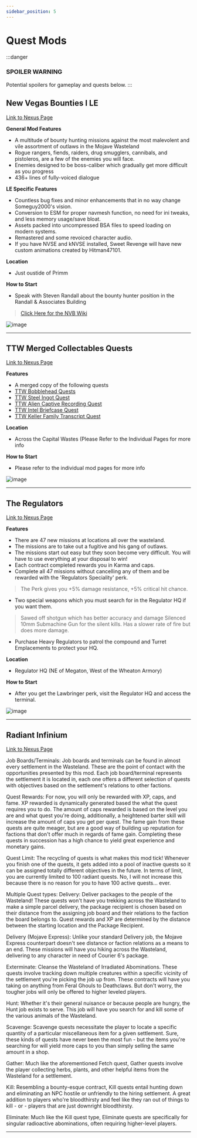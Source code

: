 ```yaml
---
sidebar_position: 5
---
```


# Quest Mods
:::danger
### SPOILER WARNING
Potential spoilers for gameplay and quests below.
:::

## **New Vegas Bounties I LE**

[Link to Nexus Page](https://www.nexusmods.com/newvegas/mods/77108)

**General Mod Features**
- A multitude of bounty hunting missions against the most malevolent and vile assortment of outlaws in the Mojave Wasteland
- Rogue rangers, fiends, raiders, drug smugglers, cannibals, and pistoleros, are a few of the enemies you will face. 
- Enemies designed to be boss-caliber which gradually get more difficult as you progress
- 436+ lines of fully-voiced dialogue

**LE Specific Features**
- Countless bug fixes and minor enhancements that in no way change Someguy2000's vision.
- Conversion to ESM for proper navmesh function, no need for ini tweaks, and less memory usage/save bloat.
- Assets packed into uncompressed BSA files to speed loading on modern systems.
- Remastered and some revoiced character audio.
- If you have NVSE and kNVSE installed, Sweet Revenge will have new custom animations created by Hitman47101.

**Location**
- Just oustide of Primm

**How to Start**
- Speak with Steven Randall about the bounty hunter position in the Randall & Associates Building

> [Click Here for the NVB Wiki](https://someguy2000.fandom.com/wiki/New_Vegas_Bounties_(quest))

![image](https://user-images.githubusercontent.com/112358568/210499960-43787519-b240-49a8-b2c1-abbbd799012f.png)
***
## **TTW Merged Collectables Quests**

[Link to Nexus Page](https://www.nexusmods.com/newvegas/mods/75829)

**Features**
- A merged copy of the following quests 
- [TTW Bobblehead Quests](https://www.nexusmods.com/newvegas/mods/75717)
- [TTW Steel Ingot Quest](https://www.nexusmods.com/newvegas/mods/75774)
- [TTW Alien Captive Recording Quest](https://www.nexusmods.com/newvegas/mods/75776)
- [TTW Intel Briefcase Quest](https://www.nexusmods.com/newvegas/mods/75777)
- [TTW Keller Family Transcript Quest](https://www.nexusmods.com/newvegas/mods/75790)

**Location**
- Across the Capital Wastes (Please Refer to the Individual Pages for more info

**How to Start**
- Please refer to the individual mod pages for more info

![image](https://user-images.githubusercontent.com/112358568/210500592-f55801a7-570f-4308-8da9-5642803a9d83.png)
***
## **The Regulators**

[Link to Nexus Page](https://www.nexusmods.com/newvegas/mods/66266)

**Features**
- There are 47 new missions at locations all over the wasteland.
- The missions are to take out a fugitive and his gang of outlaws.
- The missions start out easy but they soon become very difficult. You will have to use everything at your disposal to win!
- Each contract completed rewards you in Karma and caps.
- Complete all 47 missions without cancelling any of them and be rewarded with the 'Regulators Speciality' perk.
> The Perk gives you +5% damage resistance, +5% critical hit chance.
- Two special weapons which you must search for in the Regulator HQ if you want them.
> Sawed off shotgun which has better accuracy and damage
> Silenced 10mm Submachine Gun for the silent kills. Has a slower rate of fire but does more damage.
- Purchase Heavy Regulators to patrol the compound and Turret Emplacements to protect your HQ.

**Location**
- Regulator HQ (NE of Megaton, West of the Wheaton Armory)

**How to Start**
- After you get the Lawbringer perk, visit the Regulator HQ and access the terminal.

![image](https://user-images.githubusercontent.com/112358568/210501385-8c0f9b18-e6ec-4e23-82b8-7e205666c041.png)

***

## **Radiant Infinium**
[Link to Nexus Page](https://www.nexusmods.com/newvegas/mods/83610)

Job Boards/Terminals:
Job boards and terminals can be found in almost every settlement in the Wasteland. These are the point of contact with the opportunities presented by this mod. Each job board/terminal represents the settlement it is located in, each one offers a different selection of quests with objectives based on the settlement's relations to other factions.

Quest Rewards:
For now, you will only be rewarded with XP, caps, and fame. XP rewarded is dynamically generated based the what the quest requires you to do. The amount of caps rewarded is based on the level you are and what quest you're doing, additionally, a heightened barter skill will increase the amount of caps you get per quest. The fame gain from these quests are quite meager, but are a good way of building up reputation for factions that don't offer much in regards of fame gain. Completing these quests in succession has a high chance to yield great experience and monetary gains.

Quest Limit:
The recycling of quests is what makes this mod tick! Whenever you finish one of the quests, it gets added into a pool of inactive quests so it can be assigned totally different objectives in the future. In terms of limit, you are currently limited to 100 radiant quests. No, I will not increase this because there is no reason for you to have 100 active quests... ever.

Multiple Quest types:
Delivery: Deliver packages to the people of the Wasteland! These quests won't have you trekking across the Wasteland to make a simple parcel delivery, the package recipient is chosen based on their distance from the assigning job board and their relations to the faction the board belongs to. Quest rewards and XP are determined by the distance between the starting location and the Package Recipient.

Delivery (Mojave Express): Unlike your standard Delivery job, the Mojave Express counterpart doesn't see distance or faction relations as a means to an end. These missions will have you hiking across the Wasteland, delivering to any character in need of Courier 6's package.

Exterminate: Cleanse the Wasteland of Irradiated Abominations. These quests involve tracking down multiple creatures within a specific vicinity of the settlement you're picking the job up from. These contracts will have you taking on anything from Feral Ghouls to Deathclaws. But don't worry, the tougher jobs will only be offered to higher leveled players.

Hunt: Whether it's their general nuisance or because people are hungry, the Hunt job exists to serve. This job will have you search for and kill some of the various animals of the Wasteland.

Scavenge: Scavenge quests necessitate the player to locate a specific quantity of a particular miscellaneous item for a given settlement. Sure, these kinds of quests have never been the most fun - but the items you're searching for will yield more caps to you than simply selling the same amount in a shop.

Gather: Much like the aforementioned Fetch quest, Gather quests involve the player collecting herbs, plants, and other helpful items from the Wasteland for a settlement.

Kill: Resembling a bounty-esque contract, Kill quests entail hunting down and eliminating an NPC hostile or unfriendly to the hiring settlement. A great addition to players who're bloodthirsty and feel like they ran out of things to kill - or - players that are just downright bloodthirsty.

Eliminate: Much like the Kill quest type, Eliminate quests are specifically for singular radioactive abominations, often requiring higher-level players.

***

